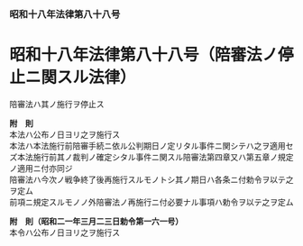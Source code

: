 ### 昭和十八年法律第八十八号  
# 昭和十八年法律第八十八号（陪審法ノ停止ニ関スル法律）  
  
陪審法ハ其ノ施行ヲ停止ス  
  
**附　則**  
本法ハ公布ノ日ヨリ之ヲ施行ス  
本法ハ本法施行前陪審手続ニ依ル公判期日ノ定リタル事件ニ関シテハ之ヲ適用セズ本法施行前其ノ裁判ノ確定シタル事件ニ関スル陪審法第四章又ハ第五章ノ規定ノ適用ニ付亦同ジ  
陪審法ハ今次ノ戦争終了後再施行スルモノトシ其ノ期日ハ各条ニ付勅令ヲ以テ之ヲ定ム  
前項ニ規定スルモノノ外陪審法ノ再施行ニ付必要ナル事項ハ勅令ヲ以テ之ヲ定ム  
  
**附　則（昭和二一年三月二三日勅令第一六一号）**  
本令ハ公布ノ日ヨリ之ヲ施行ス  
  
